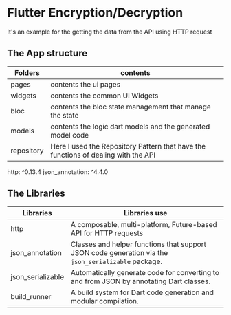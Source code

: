 # Flutter Encryption/Decryption

It's an example for the getting the data from the API using HTTP request


## The App structure
| Folders     |  contents |
| ------------- | ------------- |
| pages | contents the ui pages      |
| widgets | contents the common UI Widgets      |
| bloc | contents the bloc state management that manage the state|
| models | contents the logic dart models and the generated model code   |
| repository | Here I used the Repository Pattern that have the functions of dealing with the API    |



http: ^0.13.4
  json_annotation: ^4.4.0
## The Libraries
| Libraries     | Libraries use |
| ------------- | ------------- |
| http      | A composable, multi-platform, Future-based API for HTTP requests |
| json_annotation       | Classes and helper functions that support JSON code generation via the `json_serializable` package. | 
| json_serializable      | Automatically generate code for converting to and from JSON by annotating Dart classes. |
|   build_runner    |  A build system for Dart code generation and modular compilation.    |
